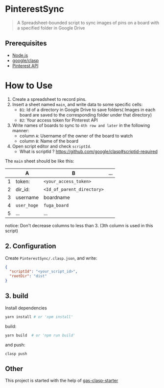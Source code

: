 # PinterestSync

> A Spreadsheet-bounded script to sync images of pins on a board with a specified folder in Google Drive

## Prerequisites

- [Node.js](https://nodejs.org/)
- [google/clasp](https://github.com/google/clasp)
- [Pinterest API](https://developers.pinterest.com/docs/api/overview/)

# How to Use

1. Create a spreadsheet to record pins.
2. Insert a sheet named `main`, and write data to some specific cells:
   - `B1`: Id of a directory in Google Drive to save folders( Images in each board are saved to the corresponding folder under that directory)
   - `B2`: Your access token for Pinterest API
3. Write names of boards to sync to `4th row and later` in the following manner:
   - column `A`: Username of the owner of the board to watch
   - column `B`: Name of the board
4. Open script editor and check `scriptId`.
   - What is scriptId ? https://github.com/google/clasp#scriptid-required

The `main` sheet should be like this:

|     | A           | B                          | ... |
| --- | ----------- | -------------------------- | --- |
| 1   | token:      | `<your_access_token>`      |     |
| 2   | dir_id:     | `<Id_of_parent_directory>` |     |
| 3   | username    | boardname                  |     |
| 4   | `user_hoge` | `fuga_board`               |     |
| 5   | ...         | ...                        |     |

notice: Don't decrease columns to less than 3. (3th column is used in this script)

## 2. Configuration

Create `PinterestSync/.clasp.json`, and write:

```json
{
  "scriptId": "<your_script_id>",
  "rootDir": "dist"
}
```

## 3. build

Install dependencies

```bash
yarn install # or 'npm install'
```

build:

```bash
yarn build  # or 'npm run build'
```

and push:

```
clasp push
```

## Other

This project is started with the help of [gas-clasp-starter](https://github.com/howdy39/gas-clasp-starter)
